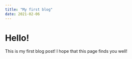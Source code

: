 ```yaml
---
title: "My first blog"
date: 2021-02-06
---
```


# Hello!
This is my first blog post! I hope that this page finds you well!
